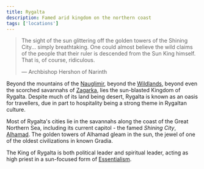 ```yaml
---
title: Rygalta
description: Famed arid kingdom on the northern coast
tags: ['locations']
---
```


> The sight of the sun glittering off the golden towers of the Shining City...
> simply breathtaking. One could almost believe the wild claims of the people
> that their ruler is descended from the Sun King himself. That is, of course,
> ridiculous.
>
>    &mdash; Archbishop Hershon of Narinth

Beyond the mountains of the [Nauglimir](/pages/Nauglimir), beyond the
[Wildlands](/pages/Wildlands), beyond even the scorched savannahs of
[Zagarka](/pages/Zagarka), lies the sun-blasted Kingdom of Rygalta. Despite much
of its land being desert, Rygalta is known as an oasis for travellers, due in
part to hospitality being a strong theme in Rygaltan culture.

Most of Rygalta's cities lie in the savannahs along the coast of the Great
Northern Sea, including its current capitol - the famed _Shining City_,
[Alhamad](/pages/Alhamad). The golden towers of Alhamad gleam in the sun, the
jewel of one of the oldest civilizations in known Gradia.

The King of Rygalta is both political leader and spiritual leader, acting as
high priest in a sun-focused form of [Essentialism](/pages/Essentialism).


